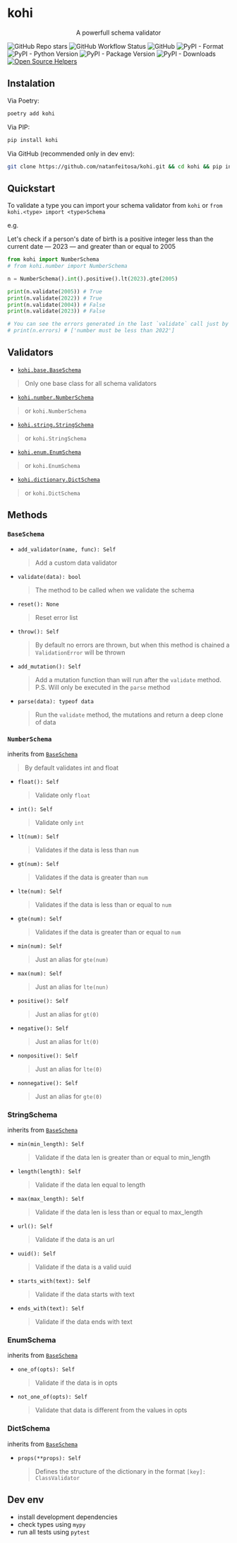 # kohi

<p align="center">A powerfull schema validator</p>

![GitHub Repo stars](https://img.shields.io/github/stars/natanfeitosa/kohi)
![GitHub Workflow Status](https://img.shields.io/github/actions/workflow/status/natanfeitosa/kohi/pytest.yml?label=Pytest&logo=github)
![GitHub](https://img.shields.io/github/license/natanfeitosa/kohi)
![PyPI - Format](https://img.shields.io/pypi/format/kohi)
![PyPI - Python Version](https://img.shields.io/pypi/pyversions/kohi)
![PyPI - Package Version](https://img.shields.io/pypi/v/kohi)
![PyPI - Downloads](https://img.shields.io/pypi/dm/kohi)
[![Open Source Helpers](https://www.codetriage.com/natanfeitosa/kohi/badges/users.svg)](https://www.codetriage.com/natanfeitosa/kohi)

## Instalation

Via Poetry:
```sh
poetry add kohi
```

Via PIP:
```sh
pip install kohi
```

Via GitHub (recommended only in dev env):
```sh
git clone https://github.com/natanfeitosa/kohi.git && cd kohi && pip install .
```

## Quickstart

To validate a type you can import your schema validator from `kohi` or `from kohi.<type> import <type>Schema`

e.g.

Let's check if a person's date of birth is a positive integer less than the current date — 2023 — and greater than or equal to 2005

```python
from kohi import NumberSchema
# from kohi.number import NumberSchema

n = NumberSchema().int().positive().lt(2023).gte(2005)

print(n.validate(2005)) # True
print(n.validate(2022)) # True
print(n.validate(2004)) # False
print(n.validate(2023)) # False

# You can see the errors generated in the last `validate` call just by accessing the `errors` property
# print(n.errors) # ['number must be less than 2022']
```

## Validators

* [`kohi.base.BaseSchema`](#baseschema)
> Only one base class for all schema validators
* [`kohi.number.NumberSchema`](#numberschema)
> or `kohi.NumberSchema`
* [`kohi.string.StringSchema`](#stringschema)
> or `kohi.StringSchema`
* [`kohi.enum.EnumSchema`](#enumschema)
> or `kohi.EnumSchema`
* [`kohi.dictionary.DictSchema`](#dictschema)
> or `kohi.DictSchema`

## Methods

### `BaseSchema`
* `add_validator(name, func): Self`
  > Add a custom data validator
* `validate(data): bool`
  > The method to be called when we validate the schema
* `reset(): None`
  > Reset error list
* `throw(): Self`
  > By default no errors are thrown, but when this method is chained a `ValidationError` will be thrown
* `add_mutation(): Self`
  > Add a mutation function than will run after the `validate` method. P.S. Will only be executed in the `parse` method
* `parse(data): typeof data`
  > Run the `validate` method, the mutations and return a deep clone of data

### `NumberSchema`
inherits from [`BaseSchema`](#baseschema)
> By default validates int and float 

* `float(): Self`
  > Validate only `float`
* `int(): Self`
  > Validate only `int`
* `lt(num): Self`
  > Validates if the data is less than `num`
* `gt(num): Self`
  > Validates if the data is greater than `num`
* `lte(num): Self`
  > Validates if the data is less than or equal to `num`
* `gte(num): Self`
  > Validates if the data is greater than or equal to `num`
* `min(num): Self`
  > Just an alias for `gte(num)`
* `max(num): Self`
  > Just an alias for `lte(nun)`
* `positive(): Self`
  > Just an alias for `gt(0)`
* `negative(): Self`
  > Just an alias for `lt(0)`
* `nonpositive(): Self`
  > Just an alias for `lte(0)`
* `nonnegative(): Self`
  > Just an alias for `gte(0)`

### StringSchema
inherits from [`BaseSchema`](#baseschema)

* `min(min_length): Self`
  > Validate if the data len is greater than or equal to min_length
* `length(length): Self`
  > Validate if the data len equal to length
* `max(max_length): Self`
  > Validate if the data len is less than or equal to max_length
* `url(): Self`
  > Validate if the data is an url
* `uuid(): Self`
  > Validate if the data is a valid uuid
* `starts_with(text): Self`
  > Validate if the data starts with text
* `ends_with(text): Self`
  > Validate if the data ends with text

### EnumSchema
inherits from [`BaseSchema`](#baseschema)

* `one_of(opts): Self`
  > Validate if the data is in opts
* `not_one_of(opts): Self`
  > Validate that data is different from the values in opts

### DictSchema
inherits from [`BaseSchema`](#baseschema)

* `props(**props): Self`
  > Defines the structure of the dictionary in the format `[key]: ClassValidator`

## Dev env

* install development dependencies
* check types using `mypy`
* run all tests using `pytest`
